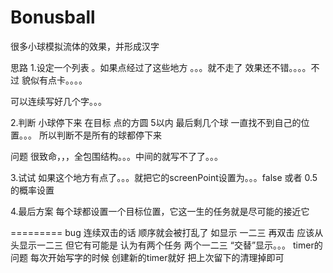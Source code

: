 # Bonusball
很多小球模拟流体的效果，并形成汉字

思路
1.设定一个列表 。如果点经过了这些地方 。。。就不走了
效果还不错。。。。不过 貌似有点卡。。。。

可以连续写好几个字。。。

2.判断 小球停下来   在目标 点的方圆 5以内
最后剩几个球 一直找不到自己的位置。。。 所以判断不是所有的球都停下来


问题 
很致命，，，全包围结构。。。中间的就写不了了。。。


3.试试 如果这个地方有点了。。。就把它的screenPoint设置为。。。false
或者 0.5的概率设置


4.最后方案
每个球都设置一个目标位置，它这一生的任务就是尽可能的接近它

=========
bug 连续双击的话 顺序就会被打乱了
如显示 一二三
再双击 应该从头显示一二三   但它有可能是  认为有两个任务  两个一二三  “交替”显示。。。
timer的问题 每次开始写字的时候 创建新的timer就好 把上次留下的清理掉即可
